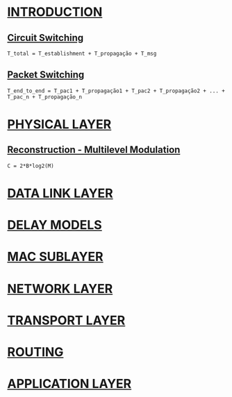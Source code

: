 # [INTRODUCTION](1-introduction.md)

## [Circuit Switching](1-introduction.md/#circuit-switching-calculos)
`T_total = T_establishment + T_propagação + T_msg`

## [Packet Switching](1-introduction.md/#packet-switching-calculos)

`T_end_to_end = T_pac1 + T_propagação1 + T_pac2 + T_propagação2 + ... + T_pac_n + T_propagação_n`


# [PHYSICAL LAYER](2-physical-layer.md)

## [Reconstruction - Multilevel Modulation](2-physical-layer.md/#multilevel-modulation)

`C = 2*B*log2(M)`

# [DATA LINK LAYER](3-data-link-layer.md)
# [DELAY MODELS](4-delay-models.md)
# [MAC SUBLAYER](5-mac-sublayer.md)
# [NETWORK LAYER](6-network-layer.md)
# [TRANSPORT LAYER](7-transport-layer.md)
# [ROUTING](8-routing.md)
# [APPLICATION LAYER](9-application-layer.md)
